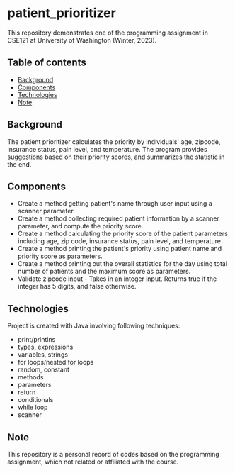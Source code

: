 # patient_prioritizer
This repository demonstrates one of the programming assignment in CSE121 at University of Washington (Winter, 2023).

## Table of contents
* [Background](#background)
* [Components](#components)
* [Technologies](#technologies)
* [Note](#note)

## Background
The patient prioritizer calculates the priority by individuals' age, zipcode, insurance status, pain level, and temperature. The program provides suggestions based on their priority scores, and summarizes the statistic in the end.

## Components
* Create a method getting patient's name through user input using a scanner parameter.
* Create a method collecting required patient information by a scanner parameter, and compute the priority score.
* Create a method calculating the priority score of the patient parameters including age, zip code, insurance status, pain level, and temperature.
* Create a method printing the patient's priority using patient name and priority score as parameters.
* Create a method printing out the overall statistics for the day using total number of patients and the maximum score as parameters.
* Validate zipcode input - Takes in an integer input. Returns true if the integer has 5 digits, and false otherwise.
	
## Technologies
Project is created with Java involving following techniques:
* print/printlns
* types, expressions
* variables, strings
* for loops/nested for loops
* random, constant
* methods
* parameters
* return
* conditionals
* while loop
* scanner
	
## Note
This repository is a personal record of codes based on the programming assignment, which not related or affiliated with the course.

